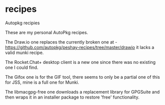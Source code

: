 # recipes
Autopkg recipies

These are my personal AutoPkg recipes.

The Draw.io one replaces the currently broken one at - https://github.com/autopkg/peshay-recipes/tree/master/drawio it lacks a valid munki recipe.

The Rocket.Chat+ desktop client is a new one since there was no existing one I could find.

The Gifox one is for the GIF tool, there seems to only be a partial one of this for JSS, mine is a full one for Munki. 

The libmacgpg-free one downloads a replacement library for GPGSuite and then wraps it in an installer package to restore 'free' functionality.

